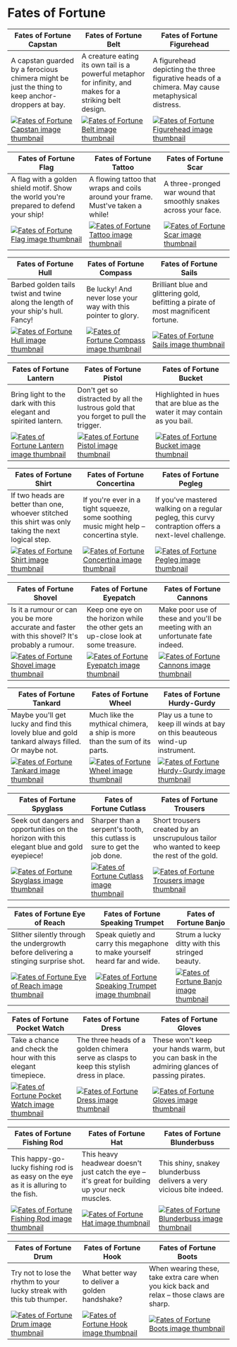 # Fates of Fortune

| Fates of Fortune Capstan | Fates of Fortune Belt | Fates of Fortune Figurehead |
| ------------------------ | --------------------- | --------------------------- |
| A capstan guarded by a ferocious chimera might be just the thing to keep anchor-droppers at bay. | A creature eating its own tail is a powerful metaphor for infinity, and makes for a striking belt design. | A figurehead depicting the three figurative heads of a chimera. May cause metaphysical distress. |
| [![Fates of Fortune Capstan image thumbnail](https://seaofthieves.wiki.gg/images/4/42/Fates_of_Fortune_Capstan.png)](https://seaofthieves.wiki.gg/wiki/Fates_of_Fortune_Capstan) | [![Fates of Fortune Belt image thumbnail](https://seaofthieves.wiki.gg/images/a/a0/Fates_of_Fortune_Belt.png)](https://seaofthieves.wiki.gg/wiki/Fates_of_Fortune_Belt) | [![Fates of Fortune Figurehead image thumbnail](https://seaofthieves.wiki.gg/images/e/e2/Fates_of_Fortune_Figurehead.png)](https://seaofthieves.wiki.gg/wiki/Fates_of_Fortune_Figurehead) |

| Fates of Fortune Flag | Fates of Fortune Tattoo | Fates of Fortune Scar |
| --------------------- | ----------------------- | --------------------- |
| A flag with a golden shield motif. Show the world you're prepared to defend your ship! | A flowing tattoo that wraps and coils around your frame. Must've taken a while! | A three-pronged war wound that smoothly snakes across your face. |
| [![Fates of Fortune Flag image thumbnail](https://seaofthieves.wiki.gg/images/d/d0/Fates_of_Fortune_Flag.png)](https://seaofthieves.wiki.gg/wiki/Fates_of_Fortune_Flag) | [![Fates of Fortune Tattoo image thumbnail](https://seaofthieves.wiki.gg/images/b/b3/Fates_of_Fortune_Tattoo.png)](https://seaofthieves.wiki.gg/wiki/Fates_of_Fortune_Tattoo) | [![Fates of Fortune Scar image thumbnail](https://seaofthieves.wiki.gg/images/d/d6/Fates_of_Fortune_Scar.png)](https://seaofthieves.wiki.gg/wiki/Fates_of_Fortune_Scar) |

| Fates of Fortune Hull | Fates of Fortune Compass | Fates of Fortune Sails |
| --------------------- | ------------------------ | ---------------------- |
| Barbed golden tails twist and twine along the length of your ship's hull. Fancy! | Be lucky! And never lose your way with this pointer to glory. | Brilliant blue and glittering gold, befitting a pirate of most magnificent fortune. |
| [![Fates of Fortune Hull image thumbnail](https://seaofthieves.wiki.gg/images/5/59/Fates_of_Fortune_Hull.png)](https://seaofthieves.wiki.gg/wiki/Fates_of_Fortune_Hull) | [![Fates of Fortune Compass image thumbnail](https://seaofthieves.wiki.gg/images/4/4e/Fates_of_Fortune_Compass.png)](https://seaofthieves.wiki.gg/wiki/Fates_of_Fortune_Compass) | [![Fates of Fortune Sails image thumbnail](https://seaofthieves.wiki.gg/images/2/22/Fates_of_Fortune_Sails.png)](https://seaofthieves.wiki.gg/wiki/Fates_of_Fortune_Sails) |

| Fates of Fortune Lantern | Fates of Fortune Pistol | Fates of Fortune Bucket |
| ------------------------ | ----------------------- | ----------------------- |
| Bring light to the dark with this elegant and spirited lantern. | Don't get so distracted by all the lustrous gold that you forget to pull the trigger. | Highlighted in hues that are blue as the water it may contain as you bail. |
| [![Fates of Fortune Lantern image thumbnail](https://seaofthieves.wiki.gg/images/8/80/Fates_of_Fortune_Lantern.png)](https://seaofthieves.wiki.gg/wiki/Fates_of_Fortune_Lantern) | [![Fates of Fortune Pistol image thumbnail](https://seaofthieves.wiki.gg/images/a/ab/Fates_of_Fortune_Pistol.png)](https://seaofthieves.wiki.gg/wiki/Fates_of_Fortune_Pistol) | [![Fates of Fortune Bucket image thumbnail](https://seaofthieves.wiki.gg/images/7/7a/Fates_of_Fortune_Bucket.png)](https://seaofthieves.wiki.gg/wiki/Fates_of_Fortune_Bucket) |

| Fates of Fortune Shirt | Fates of Fortune Concertina | Fates of Fortune Pegleg |
| ---------------------- | --------------------------- | ----------------------- |
| If two heads are better than one, whoever stitched this shirt was only taking the next logical step. | If you're ever in a tight squeeze, some soothing music might help – concertina style. | If you've mastered walking on a regular pegleg, this curvy contraption offers a next-level challenge. |
| [![Fates of Fortune Shirt image thumbnail](https://seaofthieves.wiki.gg/images/b/bf/Fates_of_Fortune_Shirt.png)](https://seaofthieves.wiki.gg/wiki/Fates_of_Fortune_Shirt) | [![Fates of Fortune Concertina image thumbnail](https://seaofthieves.wiki.gg/images/b/b7/Fates_of_Fortune_Concertina.png)](https://seaofthieves.wiki.gg/wiki/Fates_of_Fortune_Concertina) | [![Fates of Fortune Pegleg image thumbnail](https://seaofthieves.wiki.gg/images/a/a5/Fates_of_Fortune_Pegleg.png)](https://seaofthieves.wiki.gg/wiki/Fates_of_Fortune_Pegleg) |

| Fates of Fortune Shovel | Fates of Fortune Eyepatch | Fates of Fortune Cannons |
| ----------------------- | ------------------------- | ------------------------ |
| Is it a rumour or can you be more accurate and faster with this shovel? It's probably a rumour. | Keep one eye on the horizon while the other gets an up-close look at some treasure. | Make poor use of these and you'll be meeting with an unfortunate fate indeed. |
| [![Fates of Fortune Shovel image thumbnail](https://seaofthieves.wiki.gg/images/5/55/Fates_of_Fortune_Shovel.png)](https://seaofthieves.wiki.gg/wiki/Fates_of_Fortune_Shovel) | [![Fates of Fortune Eyepatch image thumbnail](https://seaofthieves.wiki.gg/images/1/14/Fates_of_Fortune_Eyepatch.png)](https://seaofthieves.wiki.gg/wiki/Fates_of_Fortune_Eyepatch) | [![Fates of Fortune Cannons image thumbnail](https://seaofthieves.wiki.gg/images/4/49/Fates_of_Fortune_Cannons.png)](https://seaofthieves.wiki.gg/wiki/Fates_of_Fortune_Cannons) |

| Fates of Fortune Tankard | Fates of Fortune Wheel | Fates of Fortune Hurdy-Gurdy |
| ------------------------ | ---------------------- | ---------------------------- |
| Maybe you'll get lucky and find this lovely blue and gold tankard always filled. Or maybe not. | Much like the mythical chimera, a ship is more than the sum of its parts. | Play us a tune to keep ill winds at bay on this beauteous wind-up instrument. |
| [![Fates of Fortune Tankard image thumbnail](https://seaofthieves.wiki.gg/images/7/72/Fates_of_Fortune_Tankard.png)](https://seaofthieves.wiki.gg/wiki/Fates_of_Fortune_Tankard) | [![Fates of Fortune Wheel image thumbnail](https://seaofthieves.wiki.gg/images/2/25/Fates_of_Fortune_Wheel.png)](https://seaofthieves.wiki.gg/wiki/Fates_of_Fortune_Wheel) | [![Fates of Fortune Hurdy-Gurdy image thumbnail](https://seaofthieves.wiki.gg/images/3/36/Fates_of_Fortune_Hurdy-Gurdy.png)](https://seaofthieves.wiki.gg/wiki/Fates_of_Fortune_Hurdy-Gurdy) |

| Fates of Fortune Spyglass | Fates of Fortune Cutlass | Fates of Fortune Trousers |
| ------------------------- | ------------------------ | ------------------------- |
| Seek out dangers and opportunities on the horizon with this elegant blue and gold eyepiece! | Sharper than a serpent's tooth, this cutlass is sure to get the job done. | Short trousers created by an unscrupulous tailor who wanted to keep the rest of the gold. |
| [![Fates of Fortune Spyglass image thumbnail](https://seaofthieves.wiki.gg/images/2/2b/Fates_of_Fortune_Spyglass.png)](https://seaofthieves.wiki.gg/wiki/Fates_of_Fortune_Spyglass) | [![Fates of Fortune Cutlass image thumbnail](https://seaofthieves.wiki.gg/images/e/eb/Fates_of_Fortune_Cutlass.png)](https://seaofthieves.wiki.gg/wiki/Fates_of_Fortune_Cutlass) | [![Fates of Fortune Trousers image thumbnail](https://seaofthieves.wiki.gg/images/2/24/Fates_of_Fortune_Trousers.png)](https://seaofthieves.wiki.gg/wiki/Fates_of_Fortune_Trousers) |

| Fates of Fortune Eye of Reach | Fates of Fortune Speaking Trumpet | Fates of Fortune Banjo |
| ----------------------------- | --------------------------------- | ---------------------- |
| Slither silently through the undergrowth before delivering a stinging surprise shot. | Speak quietly and carry this megaphone to make yourself heard far and wide. | Strum a lucky ditty with this stringed beauty. |
| [![Fates of Fortune Eye of Reach image thumbnail](https://seaofthieves.wiki.gg/images/6/6a/Fates_of_Fortune_Eye_of_Reach.png)](https://seaofthieves.wiki.gg/wiki/Fates_of_Fortune_Eye_of_Reach) | [![Fates of Fortune Speaking Trumpet image thumbnail](https://seaofthieves.wiki.gg/images/4/49/Fates_of_Fortune_Speaking_Trumpet.png)](https://seaofthieves.wiki.gg/wiki/Fates_of_Fortune_Speaking_Trumpet) | [![Fates of Fortune Banjo image thumbnail](https://seaofthieves.wiki.gg/images/b/bc/Fates_of_Fortune_Banjo.png)](https://seaofthieves.wiki.gg/wiki/Fates_of_Fortune_Banjo) |

| Fates of Fortune Pocket Watch | Fates of Fortune Dress | Fates of Fortune Gloves |
| ----------------------------- | ---------------------- | ----------------------- |
| Take a chance and check the hour with this elegant timepiece. | The three heads of a golden chimera serve as clasps to keep this stylish dress in place. | These won't keep your hands warm, but you can bask in the admiring glances of passing pirates. |
| [![Fates of Fortune Pocket Watch image thumbnail](https://seaofthieves.wiki.gg/images/5/5f/Fates_of_Fortune_Pocket_Watch.png)](https://seaofthieves.wiki.gg/wiki/Fates_of_Fortune_Pocket_Watch) | [![Fates of Fortune Dress image thumbnail](https://seaofthieves.wiki.gg/images/9/9d/Fates_of_Fortune_Dress.png)](https://seaofthieves.wiki.gg/wiki/Fates_of_Fortune_Dress) | [![Fates of Fortune Gloves image thumbnail](https://seaofthieves.wiki.gg/images/9/94/Fates_of_Fortune_Gloves.png)](https://seaofthieves.wiki.gg/wiki/Fates_of_Fortune_Gloves) |

| Fates of Fortune Fishing Rod | Fates of Fortune Hat | Fates of Fortune Blunderbuss |
| ---------------------------- | -------------------- | ---------------------------- |
| This happy-go-lucky fishing rod is as easy on the eye as it is alluring to the fish. | This heavy headwear doesn't just catch the eye – it's great for building up your neck muscles. | This shiny, snakey blunderbuss delivers a very vicious bite indeed. |
| [![Fates of Fortune Fishing Rod image thumbnail](https://seaofthieves.wiki.gg/images/c/c9/Fates_of_Fortune_Fishing_Rod.png)](https://seaofthieves.wiki.gg/wiki/Fates_of_Fortune_Fishing_Rod) | [![Fates of Fortune Hat image thumbnail](https://seaofthieves.wiki.gg/images/4/4b/Fates_of_Fortune_Hat.png)](https://seaofthieves.wiki.gg/wiki/Fates_of_Fortune_Hat) | [![Fates of Fortune Blunderbuss image thumbnail](https://seaofthieves.wiki.gg/images/3/3e/Fates_of_Fortune_Blunderbuss.png)](https://seaofthieves.wiki.gg/wiki/Fates_of_Fortune_Blunderbuss) |

| Fates of Fortune Drum | Fates of Fortune Hook | Fates of Fortune Boots |
| --------------------- | --------------------- | ---------------------- |
| Try not to lose the rhythm to your lucky streak with this tub thumper. | What better way to deliver a golden handshake? | When wearing these, take extra care when you kick back and relax – those claws are sharp. |
| [![Fates of Fortune Drum image thumbnail](https://seaofthieves.wiki.gg/images/e/e6/Fates_of_Fortune_Drum.png)](https://seaofthieves.wiki.gg/wiki/Fates_of_Fortune_Drum) | [![Fates of Fortune Hook image thumbnail](https://seaofthieves.wiki.gg/images/2/29/Fates_of_Fortune_Hook.png)](https://seaofthieves.wiki.gg/wiki/Fates_of_Fortune_Hook) | [![Fates of Fortune Boots image thumbnail](https://seaofthieves.wiki.gg/images/4/4a/Fates_of_Fortune_Boots.png)](https://seaofthieves.wiki.gg/wiki/Fates_of_Fortune_Boots) |
